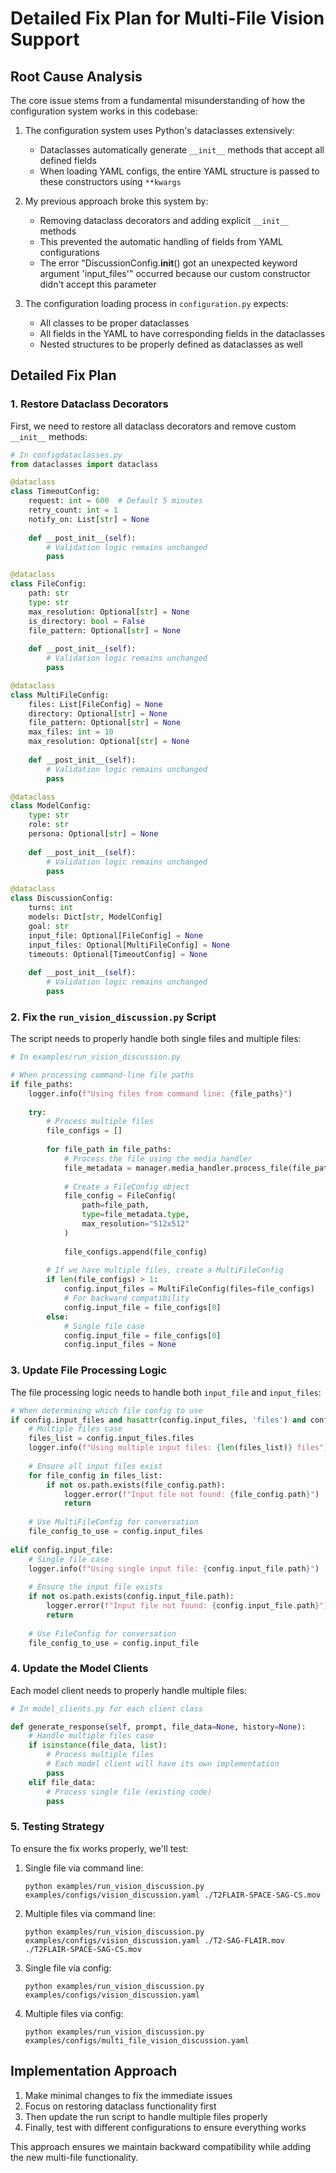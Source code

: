 # Detailed Fix Plan for Multi-File Vision Support

## Root Cause Analysis

The core issue stems from a fundamental misunderstanding of how the configuration system works in this codebase:

1. The configuration system uses Python's dataclasses extensively:
   - Dataclasses automatically generate `__init__` methods that accept all defined fields
   - When loading YAML configs, the entire YAML structure is passed to these constructors using `**kwargs`

2. My previous approach broke this system by:
   - Removing dataclass decorators and adding explicit `__init__` methods
   - This prevented the automatic handling of fields from YAML configurations
   - The error "DiscussionConfig.__init__() got an unexpected keyword argument 'input_files'" occurred because our custom constructor didn't accept this parameter

3. The configuration loading process in `configuration.py` expects:
   - All classes to be proper dataclasses
   - All fields in the YAML to have corresponding fields in the dataclasses
   - Nested structures to be properly defined as dataclasses as well

## Detailed Fix Plan

### 1. Restore Dataclass Decorators

First, we need to restore all dataclass decorators and remove custom `__init__` methods:

```python
# In configdataclasses.py
from dataclasses import dataclass

@dataclass
class TimeoutConfig:
    request: int = 600  # Default 5 minutes
    retry_count: int = 1
    notify_on: List[str] = None
    
    def __post_init__(self):
        # Validation logic remains unchanged
        pass

@dataclass
class FileConfig:
    path: str
    type: str
    max_resolution: Optional[str] = None
    is_directory: bool = False
    file_pattern: Optional[str] = None
    
    def __post_init__(self):
        # Validation logic remains unchanged
        pass

@dataclass
class MultiFileConfig:
    files: List[FileConfig] = None
    directory: Optional[str] = None
    file_pattern: Optional[str] = None
    max_files: int = 10
    max_resolution: Optional[str] = None
    
    def __post_init__(self):
        # Validation logic remains unchanged
        pass

@dataclass
class ModelConfig:
    type: str
    role: str
    persona: Optional[str] = None
    
    def __post_init__(self):
        # Validation logic remains unchanged
        pass

@dataclass
class DiscussionConfig:
    turns: int
    models: Dict[str, ModelConfig]
    goal: str
    input_file: Optional[FileConfig] = None
    input_files: Optional[MultiFileConfig] = None
    timeouts: Optional[TimeoutConfig] = None
    
    def __post_init__(self):
        # Validation logic remains unchanged
        pass
```

### 2. Fix the `run_vision_discussion.py` Script

The script needs to properly handle both single files and multiple files:

```python
# In examples/run_vision_discussion.py

# When processing command-line file paths
if file_paths:
    logger.info(f"Using files from command line: {file_paths}")
    
    try:
        # Process multiple files
        file_configs = []
        
        for file_path in file_paths:
            # Process the file using the media handler
            file_metadata = manager.media_handler.process_file(file_path)
            
            # Create a FileConfig object
            file_config = FileConfig(
                path=file_path,
                type=file_metadata.type,
                max_resolution="512x512"
            )
            
            file_configs.append(file_config)
        
        # If we have multiple files, create a MultiFileConfig
        if len(file_configs) > 1:
            config.input_files = MultiFileConfig(files=file_configs)
            # For backward compatibility
            config.input_file = file_configs[0]
        else:
            # Single file case
            config.input_file = file_configs[0]
            config.input_files = None
```

### 3. Update File Processing Logic

The file processing logic needs to handle both `input_file` and `input_files`:

```python
# When determining which file config to use
if config.input_files and hasattr(config.input_files, 'files') and config.input_files.files:
    # Multiple files case
    files_list = config.input_files.files
    logger.info(f"Using multiple input files: {len(files_list)} files")
    
    # Ensure all input files exist
    for file_config in files_list:
        if not os.path.exists(file_config.path):
            logger.error(f"Input file not found: {file_config.path}")
            return
    
    # Use MultiFileConfig for conversation
    file_config_to_use = config.input_files
    
elif config.input_file:
    # Single file case
    logger.info(f"Using single input file: {config.input_file.path}")
    
    # Ensure the input file exists
    if not os.path.exists(config.input_file.path):
        logger.error(f"Input file not found: {config.input_file.path}")
        return
    
    # Use FileConfig for conversation
    file_config_to_use = config.input_file
```

### 4. Update the Model Clients

Each model client needs to properly handle multiple files:

```python
# In model_clients.py for each client class

def generate_response(self, prompt, file_data=None, history=None):
    # Handle multiple files case
    if isinstance(file_data, list):
        # Process multiple files
        # Each model client will have its own implementation
        pass
    elif file_data:
        # Process single file (existing code)
        pass
```

### 5. Testing Strategy

To ensure the fix works properly, we'll test:

1. Single file via command line:
   ```
   python examples/run_vision_discussion.py examples/configs/vision_discussion.yaml ./T2FLAIR-SPACE-SAG-CS.mov
   ```

2. Multiple files via command line:
   ```
   python examples/run_vision_discussion.py examples/configs/vision_discussion.yaml ./T2-SAG-FLAIR.mov ./T2FLAIR-SPACE-SAG-CS.mov
   ```

3. Single file via config:
   ```
   python examples/run_vision_discussion.py examples/configs/vision_discussion.yaml
   ```

4. Multiple files via config:
   ```
   python examples/run_vision_discussion.py examples/configs/multi_file_vision_discussion.yaml
   ```

## Implementation Approach

1. Make minimal changes to fix the immediate issues
2. Focus on restoring dataclass functionality first
3. Then update the run script to handle multiple files properly
4. Finally, test with different configurations to ensure everything works

This approach ensures we maintain backward compatibility while adding the new multi-file functionality.